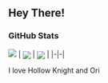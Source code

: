 Hey There!
---
### GitHub Stats

![](https://komarev.com/ghpvc/?username=TMTien3004&style=flat-square)
| <img align="center" src="https://github-readme-stats.vercel.app/api/?username=TMTien3004&show_icons=true&theme=github_dark&count_private=true" /> | <img align="center" src="https://github-readme-stats.vercel.app/api/top-langs/?username=TMTien3004&theme=github_dark&layout=compact" /> |
|-|-|

I love Hollow Knight and Ori
